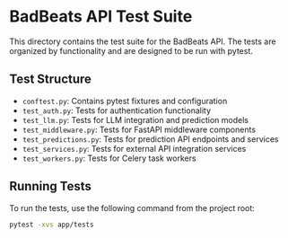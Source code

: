 # BadBeats API Test Suite

This directory contains the test suite for the BadBeats API. The tests are organized by functionality and are designed to be run with pytest.

## Test Structure

- `conftest.py`: Contains pytest fixtures and configuration
- `test_auth.py`: Tests for authentication functionality
- `test_llm.py`: Tests for LLM integration and prediction models
- `test_middleware.py`: Tests for FastAPI middleware components
- `test_predictions.py`: Tests for prediction API endpoints and services
- `test_services.py`: Tests for external API integration services
- `test_workers.py`: Tests for Celery task workers

## Running Tests

To run the tests, use the following command from the project root:

```bash
pytest -xvs app/tests